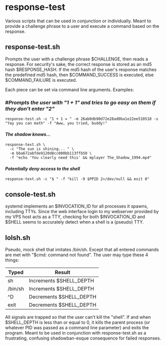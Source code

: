 # response-test
Various scripts that can be used in conjunction or individually. Meant to provide a challenge phrase to a user and execute a command based on the response.

## response-test.sh
Prompts the user with a challenge phrase $CHALLENGE, then reads a response. For security's sake, the correct response is stored as an md5 hash $RESPONSE_HASH. If the md5 hash of the user's response matches the predefined md5 hash, then $COMMAND_SUCCESS is executed, else $COMMAND_FAILURE is executed.

Each piece can be set via command line arguments. Examples:

### #*Prompts the user with "1 + 1" and tries to go easy on them if they don't enter "2"*
    response-test.sh -c "1 + 1 = " -m 26ab0db90d72e28ad0ba1e22ee510510 -s "Yay you can math" -f "Aww, you tried, buddy!"

#### *The shadow knows...*
    response-text.sh \ 
      -c "The sun is shining... " \ 
      -m bba672abfde9120d8cc000bb113ffb50 \ 
      -f "echo 'You clearly need this' && mplayer The_Shadow_1994.mp4"

#### *Potentially deny access to the shell*
    response-text.sh -c "$ " -f "kill -9 $PPID 2>/dev/null && exit 0"


## console-test.sh
systemd implements an $INVOCATION_ID for all processes it spawns, including TTYs. Since the web interface login to my webserver provided by my VPS host acts as a TTY, checking for both $INVOCATION_ID and $SHELL seems to accurately detect when a shell is a (pseudo) TTY.


## lolsh.sh ##
Pseudo, mock shell that imitates /bin/sh. Except that all entered commands are met with "$cmd: command not found". The user may type these 4 things:

Typed | Result
------------ | -------------
sh | Increments $SHELL_DEPTH
/bin/sh | Increments $SHELL_DEPTH
^D | Decrements $SHELL_DEPTH
exit | Decrements $SHELL_DEPTH

All signals are trapped so that the user can't kill the "shell". If and when $SHELL_DEPTH is less than or equal to 0, it kills the parent process (or whatever PID was passed as a command line parameter) and exits the program. Meant to be used in conjunction with response-test.sh as a frustrating, confusing shadowban-esque consequence for failed responses.
